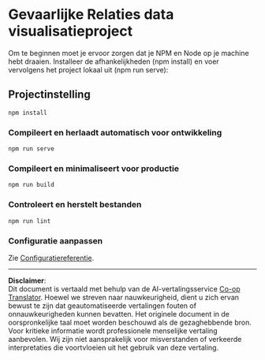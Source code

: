 <!--
CO_OP_TRANSLATOR_METADATA:
{
  "original_hash": "5c51a54dd89075a7a362890117b7ed9e",
  "translation_date": "2025-08-28T15:41:57+00:00",
  "source_file": "3-Data-Visualization/13-meaningful-visualizations/starter/README.md",
  "language_code": "nl"
}
-->
# Gevaarlijke Relaties data visualisatieproject

Om te beginnen moet je ervoor zorgen dat je NPM en Node op je machine hebt draaien. Installeer de afhankelijkheden (npm install) en voer vervolgens het project lokaal uit (npm run serve):

## Projectinstelling
```
npm install
```

### Compileert en herlaadt automatisch voor ontwikkeling
```
npm run serve
```

### Compileert en minimaliseert voor productie
```
npm run build
```

### Controleert en herstelt bestanden
```
npm run lint
```

### Configuratie aanpassen
Zie [Configuratiereferentie](https://cli.vuejs.org/config/).

---

**Disclaimer**:  
Dit document is vertaald met behulp van de AI-vertalingsservice [Co-op Translator](https://github.com/Azure/co-op-translator). Hoewel we streven naar nauwkeurigheid, dient u zich ervan bewust te zijn dat geautomatiseerde vertalingen fouten of onnauwkeurigheden kunnen bevatten. Het originele document in de oorspronkelijke taal moet worden beschouwd als de gezaghebbende bron. Voor kritieke informatie wordt professionele menselijke vertaling aanbevolen. Wij zijn niet aansprakelijk voor misverstanden of verkeerde interpretaties die voortvloeien uit het gebruik van deze vertaling.